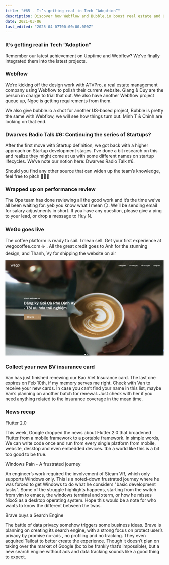```yaml
---
title: "#65 - It’s getting real in Tech “Adoption”"
description: Discover how Webflow and Bubble.io boost real estate and US projects, explore startup stages, and check the latest tech news on Flutter 2.0 and Brave’s private search engine.
date: 2021-03-06
last_edited: "2025-04-07T00:00:00.000Z"
---
```


### It’s getting real in Tech “Adoption”

Remember our latest achievement on Upptime and Webflow? We’ve finally integrated them into the latest projects.

### Webflow

We’re kicking off the design work with ATVPro, a real estate management company using Webflow to polish their current website. Giang & Duy are the person in charge to trial that out. We also have another Webflow project queue up, Ngoc is getting requirements from them.

We also give bubble.io a shot for another US-based project, Bubble is pretty the same with Webflow, we will see how things turn out. Minh T & Chinh are looking on that end.

### Dwarves Radio Talk #6: Continuing the series of Startups?

After the first move with Startup definition, we got back with a higher approach on Startup development stages. I’ve done a bit research on this and realize they might come at us with some different names on startup lifecycles. We’ve note our notion here: Dwarves Radio Talk #6.

Should you find any other source that can widen up the team’s knowledge, feel free to pitch 🙆🏻‍♀️

### Wrapped up on performance review

The Ops team has done reviewing all the good work and it’s the time we’ve all been waiting for. yeb you know what I mean 😏. We’ll be sending email for salary adjustments in short. If you have any question, please give a ping to your lead, or drop a message to Huy N.

### WeGo goes live

The coffee platform is ready to sail. I mean sell. Get your first experience at wegocoffee.com ☕️ . All the great credit goes to Anh for the stunning design, and Thanh, Vy for shipping the website on air

![](assets/notion-image-1744007053873-v79m9.webp)

### Collect your new BV insurance card

Van has just finished renewing our Bao Viet Insurance card. The last one expires on Feb 10th, if my memory serves me right. Check with Van to receive your new cards. In case you can’t find your name in this list, maybe Van’s planning on another batch for renewal. Just check with her if you need anything related to the insurance coverage in the mean time.

### News recap

Flutter 2.0

This week, Google dropped the news about Flutter 2.0 that broadened Flutter from a mobile framework to a portable framework. In simple words, We can write code once and run from every single platform from mobile, website, desktop and even embedded devices. tbh a world like this is a bit too good to be true.

Windows Pain - A frustrated journey

An engineer’s work required the involvement of Steam VR, which only supports Windows only. This is a noted-down frustrated journey where he was forced to get Windows to do what he considers "basic development tasks". Some of the struggle highlights happens, starting from the switch from vim to emacs, the windows terminal and xterm, or how he misses NixoS as a desktop operating system. Hope this would be a note for who wants to know the different between the twos.

Brave buys a Search Engine

The battle of data privacy somehow triggers some business ideas. Brave is planning on creating its search engine, with a strong focus on protect user’s privacy by promise no-ads , no profiling and no tracking. They even acquired Tailcat to better create the experience. Though it doesn’t plan on taking over the market of Google (bc to be frankly that’s impossible), but a new search engine without ads and data tracking sounds like a good thing to expect.
